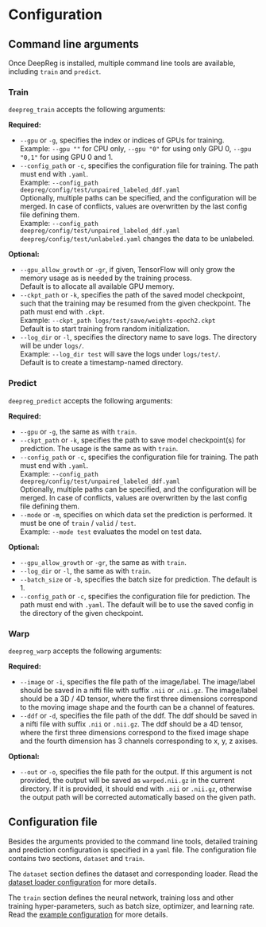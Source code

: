 # Configuration

## Command line arguments

Once DeepReg is installed, multiple command line tools are available, including `train`
and `predict`.

### Train

`deepreg_train` accepts the following arguments:

**Required:**

- `--gpu` or `-g`, specifies the index or indices of GPUs for training.<br> Example:
  `--gpu ""` for CPU only, `--gpu "0"` for using only GPU 0, `--gpu "0,1"` for using GPU
  0 and 1.
- `--config_path` or `-c`, specifies the configuration file for training. The path must
  end with `.yaml`.<br> Example:
  `--config_path deepreg/config/test/unpaired_labeled_ddf.yaml`<br> Optionally, multiple
  paths can be specified, and the configuration will be merged. In case of conflicts,
  values are overwritten by the last config file defining them.<br> Example:
  `--config_path deepreg/config/test/unpaired_labeled_ddf.yaml deepreg/config/test/unlabeled.yaml`
  changes the data to be unlabeled.

**Optional:**

- `--gpu_allow_growth` or `-gr`, if given, TensorFlow will only grow the memory usage as
  is needed by the training process.<br> Default is to allocate all available GPU
  memory.
- `--ckpt_path` or `-k`, specifies the path of the saved model checkpoint, such that the
  training may be resumed from the given checkpoint. The path must end with `.ckpt`.<br>
  Example: `--ckpt_path logs/test/save/weights-epoch2.ckpt`<br> Default is to start
  training from random initialization.
- `--log_dir` or `-l`, specifies the directory name to save logs. The directory will be
  under `logs/`.<br> Example: `--log_dir test` will save the logs under `logs/test/`.
  <br> Default is to create a timestamp-named directory.

### Predict

`deepreg_predict` accepts the following arguments:

**Required:**

- `--gpu` or `-g`, the same as with `train`.
- `--ckpt_path` or `-k`, specifies the path to save model checkpoint(s) for prediction.
  The usage is the same as with `train`.
- `--config_path` or `-c`, specifies the configuration file for training. The path must
  end with `.yaml`.<br> Example:
  `--config_path deepreg/config/test/unpaired_labeled_ddf.yaml`<br> Optionally, multiple
  paths can be specified, and the configuration will be merged. In case of conflicts,
  values are overwritten by the last config file defining them.
- `--mode` or `-m`, specifies on which data set the prediction is performed. It must be
  one of `train` / `valid` / `test`.<br> Example: `--mode test` evaluates the model on
  test data.

**Optional:**

- `--gpu_allow_growth` or `-gr`, the same as with `train`.
- `--log_dir` or `-l`, the same as with `train`.
- `--batch_size` or `-b`, specifies the batch size for prediction. The default is 1.
- `--config_path` or `-c`, specifies the configuration file for prediction. The path
  must end with `.yaml`. The default will be to use the saved config in the directory of
  the given checkpoint.

### Warp

`deepreg_warp` accepts the following arguments:

**Required:**

- `--image` or `-i`, specifies the file path of the image/label. The image/label should
  be saved in a nifti file with suffix `.nii` or `.nii.gz`. The image/label should be a
  3D / 4D tensor, where the first three dimensions correspond to the moving image shape
  and the fourth can be a channel of features.
- `--ddf` or `-d`, specifies the file path of the ddf. The ddf should be saved in a
  nifti file with suffix `.nii` or `.nii.gz`. The ddf should be a 4D tensor, where the
  first three dimensions correspond to the fixed image shape and the fourth dimension
  has 3 channels corresponding to x, y, z axises.

**Optional:**

- `--out` or `-o`, specifies the file path for the output. If this argument is not
  provided, the output will be saved as `warped.nii.gz` in the current directory. If it
  is provided, it should end with `.nii` or `.nii.gz`, otherwise the output path will be
  corrected automatically based on the given path.

## Configuration file

Besides the arguments provided to the command line tools, detailed training and
prediction configuration is specified in a `yaml` file. The configuration file contains
two sections, `dataset` and `train`.

The `dataset` section defines the dataset and corresponding loader. Read the
[dataset loader configuration](doc_data_loader.md) for more details.

The `train` section defines the neural network, training loss and other training
hyper-parameters, such as batch size, optimizer, and learning rate. Read the
[example configuration](https://github.com/DeepRegNet/DeepReg/blob/master/deepreg/config/unpaired_labeled_ddf.yaml)
for more details.
